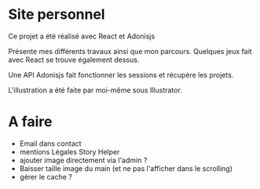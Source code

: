 # Site personnel

Ce projet a été réalisé avec React et Adonisjs

Présente mes différents travaux ainsi que mon parcours. Quelques jeux fait avec React se trouve également dessus.

Une API Adonisjs fait fonctionner les sessions et récupère les projets.

L'illustration a été faite par moi-même sous Illustrator.

# A faire

- Email dans contact
- mentions Légales Story Helper
- ajouter image directement via l'admin ?
- Baisser taille image du main (et ne pas l'afficher dans le scrolling)
- gérer le cache ?
